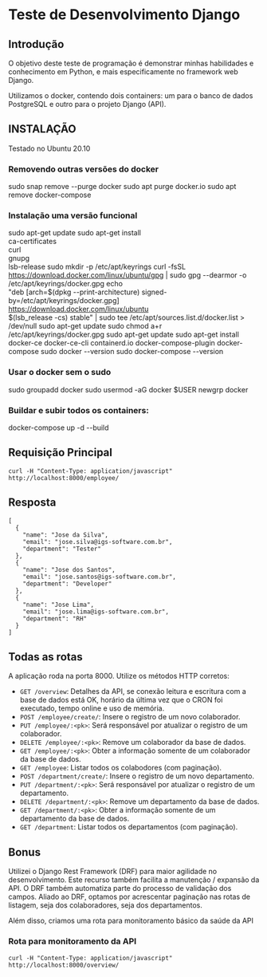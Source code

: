# Teste de Desenvolvimento Django

## Introdução

O objetivo deste teste de programação é demonstrar minhas habilidades e conhecimento em Python, e mais especificamente no framework web Django.

Utilizamos o docker, contendo dois containers: um para o banco de dados PostgreSQL e outro para o projeto Django (API).

## INSTALAÇÃO
Testado no Ubuntu 20.10

### Removendo outras versões do docker

sudo snap remove --purge docker
sudo apt purge docker.io
sudo apt remove docker-compose

### Instalação uma versão funcional

sudo apt-get update
sudo apt-get install \
    ca-certificates \
    curl \
    gnupg \
    lsb-release
sudo mkdir -p /etc/apt/keyrings
curl -fsSL https://download.docker.com/linux/ubuntu/gpg | sudo gpg --dearmor -o /etc/apt/keyrings/docker.gpg
 echo \
  "deb [arch=$(dpkg --print-architecture) signed-by=/etc/apt/keyrings/docker.gpg] https://download.docker.com/linux/ubuntu \
  $(lsb_release -cs) stable" | sudo tee /etc/apt/sources.list.d/docker.list > /dev/null
sudo apt-get update
sudo chmod a+r /etc/apt/keyrings/docker.gpg
sudo apt-get update
sudo apt-get install docker-ce docker-ce-cli containerd.io docker-compose-plugin docker-compose
sudo docker --version
sudo docker-compose --version

### Usar o docker sem o sudo

sudo groupadd docker
sudo usermod -aG docker $USER
newgrp docker

### Buildar e subir todos os containers:

docker-compose up -d --build

## Requisição Principal

```
curl -H "Content-Type: application/javascript" http://localhost:8000/employee/
```

## Resposta

```
[
  {
    "name": "Jose da Silva",
    "email": "jose.silva@igs-software.com.br",
    "department": "Tester"
  },
  {
    "name": "Jose dos Santos",
    "email": "jose.santos@igs-software.com.br",
    "department": "Developer"
  },
  {
    "name": "Jose Lima",
    "email": "jose.lima@igs-software.com.br",
    "department": "RH"
  }
]
```

## Todas as rotas

A aplicação roda na porta 8000. Utilize os métodos HTTP corretos:

 - `GET /overview`: Detalhes da API, se conexão leitura e escritura com a base de dados está OK, horário da última vez que o CRON foi executado, tempo online e uso de memória.
 - `POST /employee/create/`: Insere o registro de um novo colaborador.
 - `PUT /employee/:<pk>`: Será responsável por atualizar o registro de um colaborador.
 - `DELETE /employee/:<pk>`: Remove um colaborador da base de dados.
 - `GET /employee/:<pk>`: Obter a informação somente de um colaborador da base de dados.
 - `GET /employee`: Listar todos os colabodores (com paginação).
 - `POST /department/create/`: Insere o registro de um novo departamento.
 - `PUT /department/:<pk>`: Será responsável por atualizar o registro de um departamento.
 - `DELETE /department/:<pk>`: Remove um departamento da base de dados.
 - `GET /department/:<pk>`: Obter a informação somente de um departamento da base de dados.
 - `GET /department`: Listar todos os departamentos (com paginação).

## Bonus

Utilizei o Django Rest Framework (DRF) para maior agilidade no desenvolvimento.
Este recurso também facilita a manutenção / expansão da API.
O DRF também automatiza parte do processo de validação dos campos.
Aliado ao DRF, optamos por acrescentar paginação nas rotas de listagem, seja dos colaboradores, seja dos departamentos.

Além disso, criamos uma rota para monitoramento básico da saúde da API

### Rota para monitoramento da API

```
curl -H "Content-Type: application/javascript" http://localhost:8000/overview/
```
